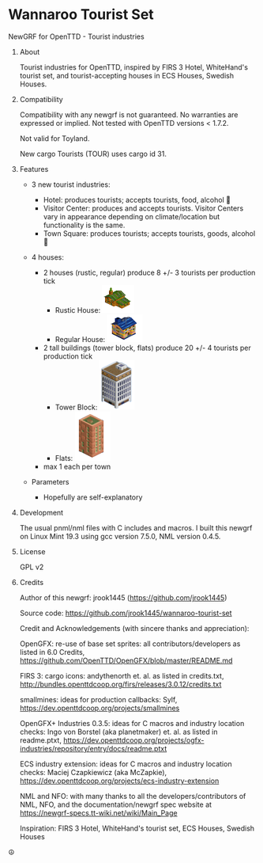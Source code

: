 # Wannaroo Tourist Set

NewGRF for OpenTTD - Tourist industries

1. About

    Tourist industries for OpenTTD, inspired by FIRS 3 Hotel, WhiteHand's tourist set, and tourist-accepting houses in ECS Houses, Swedish Houses.

1. Compatibility

    Compatibility with any newgrf is not guaranteed. No warranties are expressed or implied. Not tested with OpenTTD versions < 1.7.2.

    Not valid for Toyland.

    New cargo Tourists (TOUR) uses cargo id 31.

1. Features

    * 3 new tourist industries:
        * Hotel: produces tourists; accepts tourists, food, alcohol :wine_glass:
        * Visitor Center: produces and accepts tourists. Visitor Centers vary in appearance depending on climate/location but functionality is the same.
        * Town Square: produces tourists; accepts tourists, goods, alcohol :beers:

    * 4 houses:
        * 2 houses (rustic, regular) produce 8 +/- 3 tourists per production tick
            * Rustic House: ![Rustic House](src/gfx/rustic_house.png)
            * Regular House: ![Regular House](src/gfx/regular_house.png)
        * 2 tall buildings (tower block, flats) produce 20 +/- 4 tourists per production tick
            * Tower Block: ![Tower Block](src/gfx/tower_block.png)
            * Flats: ![Flats](src/gfx/flats.png)
        * max 1 each per town

    * Parameters
        * Hopefully are self-explanatory

1. Development

    The usual pnml/nml files with C includes and macros. I built this newgrf on Linux Mint 19.3 using gcc version 7.5.0, NML version 0.4.5.

1. License

    GPL v2

1. Credits

    Author of this newgrf: jrook1445 (https://github.com/jrook1445)

    Source code: https://github.com/jrook1445/wannaroo-tourist-set

    Credit and Acknowledgements (with sincere thanks and appreciation):

    OpenGFX: re-use of base set sprites: all contributors/developers as listed in 6.0 Credits, https://github.com/OpenTTD/OpenGFX/blob/master/README.md

    FIRS 3: cargo icons: andythenorth et. al. as listed in credits.txt, http://bundles.openttdcoop.org/firs/releases/3.0.12/credits.txt

    smallmines: ideas for production callbacks: Sylf, https://dev.openttdcoop.org/projects/smallmines

    OpenGFX+ Industries 0.3.5: ideas for C macros and industry location checks: Ingo von Borstel (aka planetmaker) et. al. as listed in readme.ptxt, https://dev.openttdcoop.org/projects/ogfx-industries/repository/entry/docs/readme.ptxt

    ECS industry extension: ideas for C macros and industry location checks: Maciej Czapkiewicz (aka McZapkie), https://dev.openttdcoop.org/projects/ecs-industry-extension

    NML and NFO: with many thanks to all the developers/contributors of NML, NFO, and the documentation/newgrf spec website at https://newgrf-specs.tt-wiki.net/wiki/Main_Page

    Inspiration: FIRS 3 Hotel, WhiteHand's tourist set, ECS Houses, Swedish Houses

:peace_symbol:

